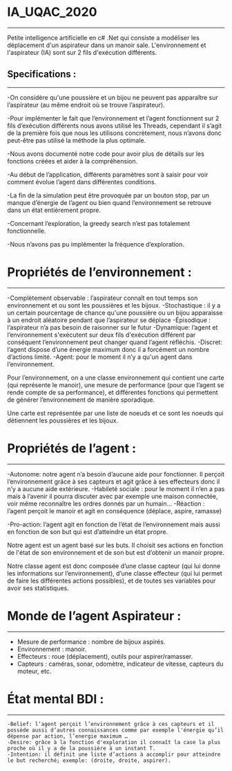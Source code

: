 # IA_UQAC_2020
-------------------------------------------------------------------------------------------
Petite intelligence artificielle en c# .Net qui consiste a modéliser les déplacement d'un aspirateur dans un manoir sale. L'environnement et l'aspirateur (IA) sont sur 2 fils d'exécution différents.

## Specifications :
-------------------------------------------------------------------------------------------

-On considère qu'une poussière et un bijou ne peuvent pas apparaître sur l’aspirateur (au même endroit où se trouve l’aspirateur).

-Pour implémenter le fait que l’environnement et l’agent fonctionnent sur 2 fils d’exécution différents nous avons utilisé les Threads, cependant il s’agit de la première fois que nous les utilisons concrètement, nous n’avons donc peut-être pas utilisé la méthode la plus optimale.

-Nous avons documenté notre code pour avoir plus de détails sur les fonctions créées et aider à la compréhension.

-Au début de l’application, différents paramètres sont à saisir pour voir comment évolue l’agent dans différentes conditions.

-La fin de la simulation peut être provoquée par un bouton stop, par un manque d’énergie de l’agent ou bien quand l’environnement se retrouve dans un état entièrement propre.

-Concernant l’exploration, la greedy search n’est pas totalement fonctionnelle.

-Nous n’avons pas pu implémenter la fréquence d’exploration.


# Propriétés de l’environnement :
-------------------------------------------------------------------------------------------

-Complètement observable : l’aspirateur connaît en tout temps son environnement et ou sont les poussières et les bijoux.
-Stochastique : il y a un certain pourcentage de chance qu'une poussière ou un bijou apparaisse à un endroit aléatoire pendant que l’aspirateur se déplace
-Épisodique : l’aspirateur n’a pas besoin de raisonner sur le futur
-Dynamique: l’agent et l’environnement s'exécutent sur deux fils d'exécution différent 
par conséquent l’environnement peut changer quand l’agent réfléchis.
-Discret: l’agent dispose d’une énergie maximum donc il a forcément un nombre d’actions limité.
-Agent: pour le moment il n’y a qu'un agent dans l’environnement.

Pour l’environnement, on a une classe environnement qui contient une carte (qui représente le manoir), une mesure de performance (pour que l’agent se rende compte de sa performance), et différentes fonctions qui permettent de générer l’environnement de manière sporadique.

Une carte est représentée par une liste de noeuds et ce sont les noeuds qui détiennent les poussières et les bijoux.


# Propriétés de l’agent :
-------------------------------------------------------------------------------------------

-Autonome: notre agent n’a besoin d’aucune aide pour fonctionner. Il perçoit l’environnement grâce à ses capteurs et agit grâce à ses effecteurs donc il n’y a aucune aide extérieure.
-Habileté sociale : pour le moment il n’en a pas mais à l’avenir il pourra discuter avec par exemple une maison connectée, voir même reconnaître les ordres donnés par un humain…
-Réaction : l’agent perçoit le manoir et agit en conséquence (déplace, aspire, ramasse)

-Pro-action: l’agent agit en fonction de l’état de l’environnement mais aussi en fonction de son but qui est d’atteindre un état propre. 

Notre agent est un agent basé sur les buts. Il choisit ses actions en fonction de l'état de son environnement et de son but est d’obtenir un manoir propre.

Notre classe agent est donc composée d’une classe capteur (qui lui donne les informations sur l’environnement), d’une classe effecteur (qui lui permet de faire les différentes actions possibles), et de toutes ses variables pour avoir ses statistiques.


# Monde de l’agent Aspirateur :
-------------------------------------------------------------------------------------------

+ Mesure de performance : nombre de bijoux aspirés.
+ Environnement : manoir.
+ Effecteurs : roue (déplacement), outils pour aspirer/ramasser.
+ Capteurs : caméras, sonar, odomètre, indicateur de vitesse, capteurs du moteur, etc.


# État mental BDI :
-------------------------------------------------------------------------------------------

	-Belief: l’agent perçoit l’environnement grâce à ces capteurs et il possède aussi d’autres connaissances comme par exemple l'énergie qu’il dépense par action, l’energie maximum …
	-Desire: grâce à la fonction d'exploration il connaît la case la plus proche où il y a de la poussière à un instant T.
	-Intention: il définit une liste d’actions à accomplir pour atteindre le but recherché; exemple: (droite, droite, aspirer).
